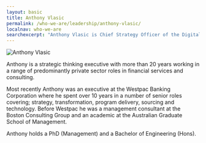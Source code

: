 ```yaml
---
layout: basic
title: Anthony Vlasic
permalink: /who-we-are/leadership/anthony-vlasic/
localnav: who-we-are
searchexcerpt: "Anthony Vlasic is Chief Strategy Officer of the Digital Transformation Agency."
---
```


<img  class="align-left" alt="Anthony Vlasic"  src="https://dta-www-drupal-20180130215411153400000001.s3.ap-southeast-2.amazonaws.com/s3fs-public/images/Our%20people/Anthony_100x100_0.png" />

Anthony is a strategic thinking executive with more than 20 years working in a range of predominantly private sector roles in financial services and consulting.

Most recently Anthony was an executive at the Westpac Banking Corporation where he spent over 10 years in a number of senior roles covering; strategy, transformation, program delivery, sourcing and technology. Before Westpac he was a management consultant at the Boston Consulting Group and an academic at the Australian Graduate School of Management.

Anthony holds a PhD (Management) and a Bachelor of Engineering (Hons).
